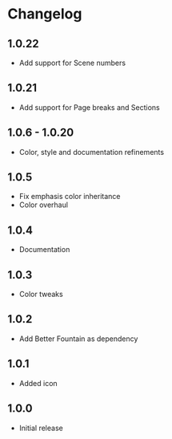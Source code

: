 # Changelog

## 1.0.22

- Add support for Scene numbers

## 1.0.21

- Add support for Page breaks and Sections

## 1.0.6 - 1.0.20

- Color, style and documentation refinements

## 1.0.5

- Fix emphasis color inheritance
- Color overhaul

## 1.0.4

- Documentation

## 1.0.3

- Color tweaks

## 1.0.2

- Add Better Fountain as dependency

## 1.0.1

- Added icon


## 1.0.0

- Initial release
